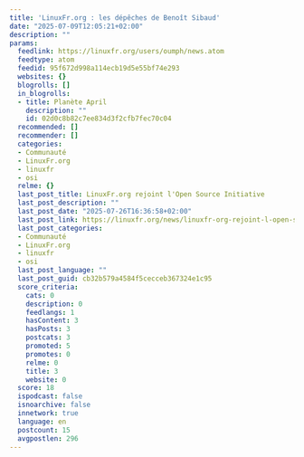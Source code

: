 ```yaml
---
title: 'LinuxFr.org : les dépêches de Benoît Sibaud'
date: "2025-07-09T12:05:21+02:00"
description: ""
params:
  feedlink: https://linuxfr.org/users/oumph/news.atom
  feedtype: atom
  feedid: 95f672d998a114ecb19d5e55bf74e293
  websites: {}
  blogrolls: []
  in_blogrolls:
  - title: Planète April
    description: ""
    id: 02d0c8b82c7ee834d3f2cfb7fec70c04
  recommended: []
  recommender: []
  categories:
  - Communauté
  - LinuxFr.org
  - linuxfr
  - osi
  relme: {}
  last_post_title: LinuxFr.org rejoint l'Open Source Initiative
  last_post_description: ""
  last_post_date: "2025-07-26T16:36:58+02:00"
  last_post_link: https://linuxfr.org/news/linuxfr-org-rejoint-l-open-source-initiative
  last_post_categories:
  - Communauté
  - LinuxFr.org
  - linuxfr
  - osi
  last_post_language: ""
  last_post_guid: cb32b579a4584f5cecceb367324e1c95
  score_criteria:
    cats: 0
    description: 0
    feedlangs: 1
    hasContent: 3
    hasPosts: 3
    postcats: 3
    promoted: 5
    promotes: 0
    relme: 0
    title: 3
    website: 0
  score: 18
  ispodcast: false
  isnoarchive: false
  innetwork: true
  language: en
  postcount: 15
  avgpostlen: 296
---
```

